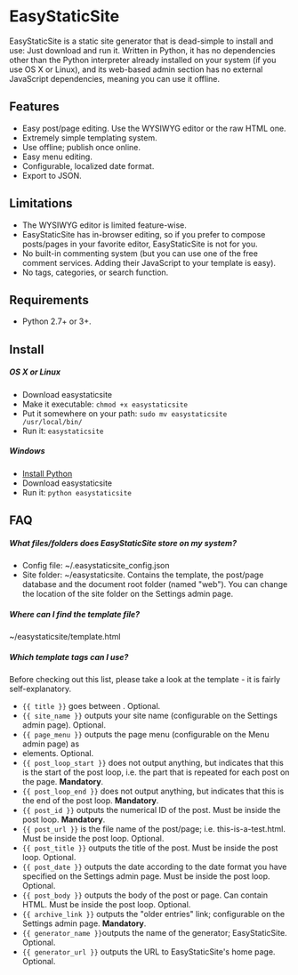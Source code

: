 # EasyStaticSite

EasyStaticSite is a static site generator that is dead-simple to install and use: Just download and run it. Written in Python, it has no dependencies other than the Python interpreter already installed on your system (if you use OS X or Linux), and its web-based admin section has no external JavaScript dependencies, meaning you can use it offline.



## Features

- Easy post/page editing. Use the WYSIWYG editor or the raw HTML one.
- Extremely simple templating system.
- Use offline; publish once online.
- Easy menu editing.
- Configurable, localized date format.
- Export to JSON.



## Limitations

- The WYSIWYG editor is limited feature-wise.
- EasyStaticSite has in-browser editing, so if you prefer to compose posts/pages in your favorite editor, EasyStaticSite is not for you.
- No built-in commenting system (but you can use one of the free comment services. Adding their JavaScript to your template is easy).
- No tags, categories, or search function.



## Requirements

- Python 2.7+ or 3+.



## Install

##### OS X or Linux
- Download easystaticsite
- Make it executable: `chmod +x easystaticsite`
- Put it somewhere on your path: `sudo mv easystaticsite /usr/local/bin/`
- Run it: `easystaticsite`

##### Windows
- [Install Python](https://www.python.org/)
- Download easystaticsite
- Run it: `python easystaticsite`



## FAQ

##### What files/folders does EasyStaticSite store on my system?
- Config file: ~/.easystaticsite_config.json
- Site folder: ~/easystaticsite. Contains the template, the post/page database and the document root folder (named "web"). You can change the location of the site folder on the Settings admin page.

##### Where can I find the template file?
~/easystaticsite/template.html

##### Which template tags can I use?
Before checking out this list, please take a look at the template - it is fairly self-explanatory.
- `{{ title }}` goes between <title> and </title>. Optional.
- `{{ site_name }}` outputs your site name (configurable on the Settings admin page). Optional.
- `{{ page_menu }}` outputs the page menu (configurable on the Menu admin page) as <li> elements. Optional.
- `{{ post_loop_start }}` does not output anything, but indicates that this is the start of the post loop, i.e. the part that is repeated for each post on the page. **Mandatory**.
- `{{ post_loop_end }}` does not output anything, but indicates that this is the end of the post loop. **Mandatory**.
- `{{ post_id }}` outputs the numerical ID of the post. Must be inside the post loop. **Mandatory**.
- `{{ post_url }}` is the file name of the post/page; i.e. this-is-a-test.html. Must be inside the post loop. Optional.
- `{{ post_title }}` outputs the title of the post. Must be inside the post loop. Optional.
- `{{ post_date }}` outputs the date according to the date format you have specified on the Settings admin page. Must be inside the post loop. Optional.
- `{{ post_body }}` outputs the body of the post or page. Can contain HTML. Must be inside the post loop. Optional.
- `{{ archive_link }}` outputs the "older entries" link; configurable on the Settings admin page. **Mandatory**.
- `{{ generator_name }}`outputs the name of the generator; EasyStaticSite. Optional.
- `{{ generator_url }}` outputs the URL to EasyStaticSite's home page. Optional.